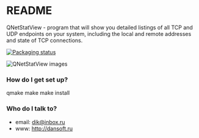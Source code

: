 # README #

QNetStatView - program that will show you detailed listings of all TCP and UDP endpoints on your system, including the local and remote addresses and state of TCP connections.

[![Packaging status](https://repology.org/badge/vertical-allrepos/qnetstatview.svg)](https://repology.org/project/qnetstatview/versions)


![QNetStatView images](https://dansoft.ru/data/1016/qnetstatview.png)

### How do I get set up? ###

qmake
make
make install

### Who do I talk to? ###

* email: dik@inbox.ru
* www: http://dansoft.ru
